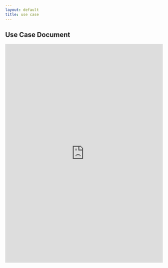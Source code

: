 ```yaml
---
layout: default
title: use case
---
```


## Use Case Document

<iframe src="https://docs.google.com/document/d/e/2PACX-1vRrmE3P95z7NPwsNoZyo7npUXlI9G-k1gKn5uwexFwy9TZrDuvf3clF8u09JA_ffg/pub?embedded=true" style="width: 100%;height: 700px;border: none;"></iframe>

<!-- ## Previous Versions

<p class="message-highlight">Maintain links to previous versions of your use case documents here.</p>

- [Version 3](files/OEUseCaseTemplatePDF.pdf)
- [Version 2](files/OEUseCaseTemplatePDF.pdf)
- [Version 1](files/OEUseCaseTemplatePDF.pdf) -->
